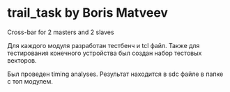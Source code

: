 # trail_task by Boris Matveev
Cross-bar for 2 masters and 2 slaves

Для каждого модуля разработан тестбенч и tcl файл.
Также для тестирования конечного устройства был создан набор тестовых векторов.

Был проведен timing analyses. Результат находится в sdc файле в папке с топ модулем.
